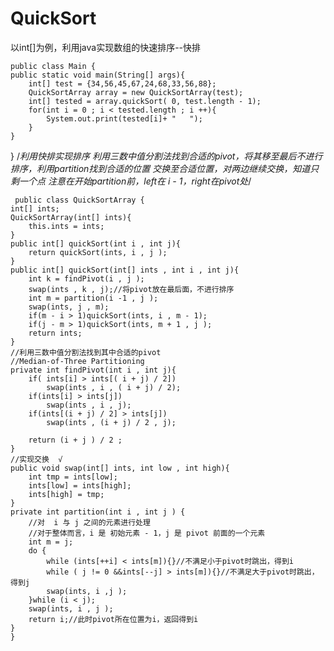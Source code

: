 # QuickSort
以int[]为例，利用java实现数组的快速排序--快排

    public class Main {
    public static void main(String[] args){
        int[] test = {34,56,45,67,24,68,33,56,88};
        QuickSortArray array = new QuickSortArray(test);
        int[] tested = array.quickSort( 0, test.length - 1);
        for(int i = 0 ; i < tested.length ; i ++){
            System.out.print(tested[i]+ "   ");
        }
    }
   }
       /*利用快排实现排序
       利用三数中值分割法找到合适的pivot，将其移至最后不进行排序，利用partition找到合适的位置
       交换至合适位置，对两边继续交换，知道只剩一个点
       注意在开始partition前，left在 i - 1，right在pivot处*/
       
     public class QuickSortArray {
    int[] ints;
    QuickSortArray(int[] ints){
        this.ints = ints;
    }
    public int[] quickSort(int i , int j){
        return quickSort(ints, i , j );
    }
    public int[] quickSort(int[] ints , int i , int j){
        int k = findPivot(i , j );
        swap(ints , k , j);//将pivot放在最后面，不进行排序
        int m = partition(i -1 , j );
        swap(ints, j , m);
        if(m - i > 1)quickSort(ints, i , m - 1);
        if(j - m > 1)quickSort(ints, m + 1 , j );
        return ints;
    }
    //利用三数中值分割法找到其中合适的pivot
    //Median-of-Three Partitioning
    private int findPivot(int i , int j){
        if( ints[i] > ints[( i + j) / 2])
            swap(ints , i , ( i + j) / 2);
        if(ints[i] > ints[j])
            swap(ints , i , j);
        if(ints[(i + j) / 2] > ints[j])
            swap(ints , (i + j) / 2 , j);

        return (i + j ) / 2 ;
    }
    //实现交换  √
    public void swap(int[] ints, int low , int high){
        int tmp = ints[low];
        ints[low] = ints[high];
        ints[high] = tmp;
    }
    private int partition(int i , int j ) {
        //对  i 与 j 之间的元素进行处理
        //对于整体而言，i 是 初始元素 - 1，j 是 pivot 前面的一个元素
        int m = j;
        do {
            while (ints[++i] < ints[m]){}//不满足小于pivot时跳出，得到i
            while ( j != 0 &&ints[--j] > ints[m]){}//不满足大于pivot时跳出，得到j
            swap(ints, i ,j );
        }while (i < j);
        swap(ints, i , j );
        return i;//此时pivot所在位置为i，返回得到i
    }
    }

